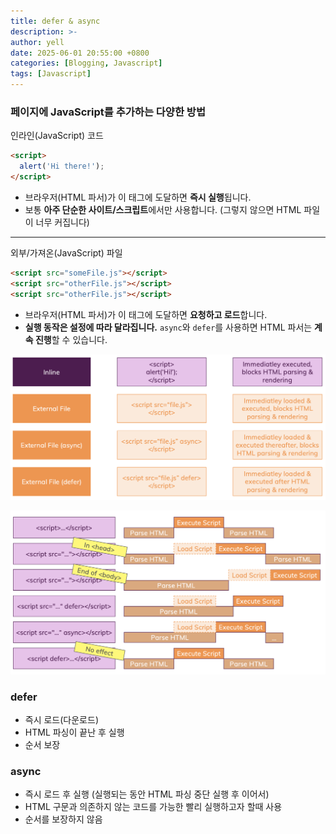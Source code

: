 ```yaml
---
title: defer & async
description: >-
author: yell
date: 2025-06-01 20:55:00 +0800
categories: [Blogging, Javascript]
tags: [Javascript]
---
```


### 페이지에 JavaScript를 추가하는 다양한 방법

인라인(JavaScript) 코드

```html
<script>
  alert('Hi there!');
</script>
```

- 브라우저(HTML 파서)가 이 태그에 도달하면 **즉시 실행**됩니다.
- 보통 **아주 단순한 사이트/스크립트**에서만 사용합니다. (그렇지 않으면 HTML 파일이 너무 커집니다)

---

외부/가져온(JavaScript) 파일

```html
<script src="someFile.js"></script>
<script src="otherFile.js"></script>
<script src="otherFile.js"></script>
```

- 브라우저(HTML 파서)가 이 태그에 도달하면 **요청하고 로드**합니다.
- **실행 동작은 설정에 따라 달라집니다.** `async`와 `defer`를 사용하면 HTML 파서는 **계속 진행**할 수 있습니다.

![image.png](/assets/img/categories/js/img_003_01.png)

![image.png](/assets/img/categories/js/img_003_02.png)

### defer

- 즉시 로드(다운로드)
- HTML 파싱이 끝난 후 실행
- 순서 보장

### async

- 즉시 로드 후 실행 (실행되는 동안 HTML 파싱 중단 실행 후 이어서)
- HTML 구문과 의존하지 않는 코드를 가능한 빨리 실행하고자 할때 사용
- 순서를 보장하지 않음
